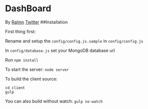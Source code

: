 # DashBoard
By [Ralmn](http://ralmn.fr)
[Twitter](https://twitter.com/ralmn45)
##Installation 

First thing first:

Rename and setup the `config/config.js.sample` in `config/config.js`

In `config/database.js` set your MongoDB database url

Run `npm install`

To start the server: `node server`

To build the client source: 
```
cd client
gulp
```
You can also build without watch: `gulp no-watch`
